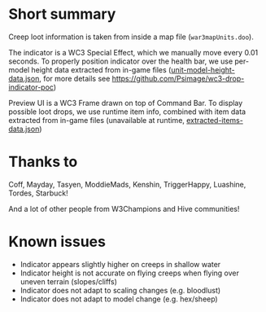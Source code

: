 # Short summary

Creep loot information is taken from inside a map file (`war3mapUnits.doo`).

The indicator is a WC3 Special Effect, which we manually move every 0.01 seconds.
To properly position indicator over the health bar, we use per-model height data extracted from in-game files
([unit-model-height-data.json](../../../scripts/loot-indicator/model-heights/unit-model-height-data.json),
for more details see https://github.com/Psimage/wc3-drop-indicator-poc)

Preview UI is a WC3 Frame drawn on top of Command Bar.
To display possible loot drops, we use runtime item info, combined with item data extracted from in-game files
(unavailable at runtime, [extracted-items-data.json](../../../scripts/loot-indicator/items-db/extracted-items-data.json))

# Thanks to

Coff, Mayday, Tasyen, ModdieMads, Kenshin, TriggerHappy, Luashine, Tordes, Starbuck!

And a lot of other people from W3Champions and Hive communities!

# Known issues

* Indicator appears slightly higher on creeps in shallow water
* Indicator height is not accurate on flying creeps when flying over uneven terrain (slopes/cliffs)
* Indicator does not adapt to scaling changes (e.g. bloodlust)
* Indicator does not adapt to model change (e.g. hex/sheep)

